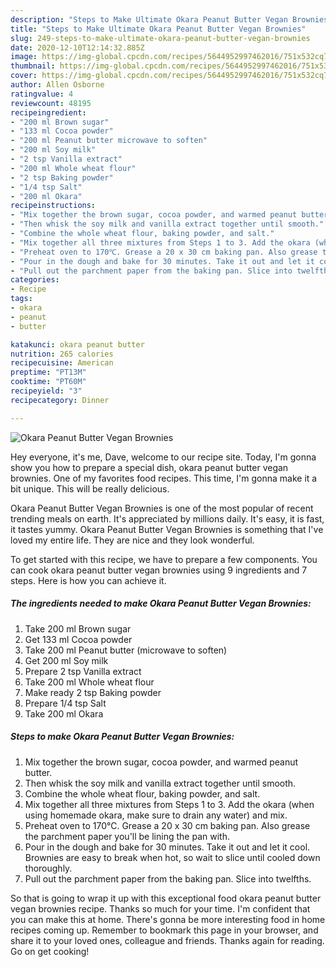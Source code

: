 ```yaml
---
description: "Steps to Make Ultimate Okara Peanut Butter Vegan Brownies"
title: "Steps to Make Ultimate Okara Peanut Butter Vegan Brownies"
slug: 249-steps-to-make-ultimate-okara-peanut-butter-vegan-brownies
date: 2020-12-10T12:14:32.885Z
image: https://img-global.cpcdn.com/recipes/5644952997462016/751x532cq70/okara-peanut-butter-vegan-brownies-recipe-main-photo.jpg
thumbnail: https://img-global.cpcdn.com/recipes/5644952997462016/751x532cq70/okara-peanut-butter-vegan-brownies-recipe-main-photo.jpg
cover: https://img-global.cpcdn.com/recipes/5644952997462016/751x532cq70/okara-peanut-butter-vegan-brownies-recipe-main-photo.jpg
author: Allen Osborne
ratingvalue: 4
reviewcount: 48195
recipeingredient:
- "200 ml Brown sugar"
- "133 ml Cocoa powder"
- "200 ml Peanut butter microwave to soften"
- "200 ml Soy milk"
- "2 tsp Vanilla extract"
- "200 ml Whole wheat flour"
- "2 tsp Baking powder"
- "1/4 tsp Salt"
- "200 ml Okara"
recipeinstructions:
- "Mix together the brown sugar, cocoa powder, and warmed peanut butter."
- "Then whisk the soy milk and vanilla extract together until smooth."
- "Combine the whole wheat flour, baking powder, and salt."
- "Mix together all three mixtures from Steps 1 to 3. Add the okara (when using homemade okara, make sure to drain any water) and mix."
- "Preheat oven to 170℃. Grease a 20 x 30 cm baking pan. Also grease the parchment paper you&#39;ll be lining the pan with."
- "Pour in the dough and bake for 30 minutes. Take it out and let it cool. Brownies are easy to break when hot, so wait to slice until cooled down thoroughly."
- "Pull out the parchment paper from the baking pan. Slice into twelfths."
categories:
- Recipe
tags:
- okara
- peanut
- butter

katakunci: okara peanut butter 
nutrition: 265 calories
recipecuisine: American
preptime: "PT13M"
cooktime: "PT60M"
recipeyield: "3"
recipecategory: Dinner

---
```



![Okara Peanut Butter Vegan Brownies](https://img-global.cpcdn.com/recipes/5644952997462016/751x532cq70/okara-peanut-butter-vegan-brownies-recipe-main-photo.jpg)

Hey everyone, it's me, Dave, welcome to our recipe site. Today, I'm gonna show you how to prepare a special dish, okara peanut butter vegan brownies. One of my favorites food recipes. This time, I'm gonna make it a bit unique. This will be really delicious.



Okara Peanut Butter Vegan Brownies is one of the most popular of recent trending meals on earth. It's appreciated by millions daily. It's easy, it is fast, it tastes yummy. Okara Peanut Butter Vegan Brownies is something that I've loved my entire life. They are nice and they look wonderful.


To get started with this recipe, we have to prepare a few components. You can cook okara peanut butter vegan brownies using 9 ingredients and 7 steps. Here is how you can achieve it.

<!--inarticleads1-->

##### The ingredients needed to make Okara Peanut Butter Vegan Brownies:

1. Take 200 ml Brown sugar
1. Get 133 ml Cocoa powder
1. Take 200 ml Peanut butter (microwave to soften)
1. Get 200 ml Soy milk
1. Prepare 2 tsp Vanilla extract
1. Take 200 ml Whole wheat flour
1. Make ready 2 tsp Baking powder
1. Prepare 1/4 tsp Salt
1. Take 200 ml Okara




<!--inarticleads2-->

##### Steps to make Okara Peanut Butter Vegan Brownies:

1. Mix together the brown sugar, cocoa powder, and warmed peanut butter.
1. Then whisk the soy milk and vanilla extract together until smooth.
1. Combine the whole wheat flour, baking powder, and salt.
1. Mix together all three mixtures from Steps 1 to 3. Add the okara (when using homemade okara, make sure to drain any water) and mix.
1. Preheat oven to 170℃. Grease a 20 x 30 cm baking pan. Also grease the parchment paper you&#39;ll be lining the pan with.
1. Pour in the dough and bake for 30 minutes. Take it out and let it cool. Brownies are easy to break when hot, so wait to slice until cooled down thoroughly.
1. Pull out the parchment paper from the baking pan. Slice into twelfths.




So that is going to wrap it up with this exceptional food okara peanut butter vegan brownies recipe. Thanks so much for your time. I'm confident that you can make this at home. There's gonna be more interesting food in home recipes coming up. Remember to bookmark this page in your browser, and share it to your loved ones, colleague and friends. Thanks again for reading. Go on get cooking!
